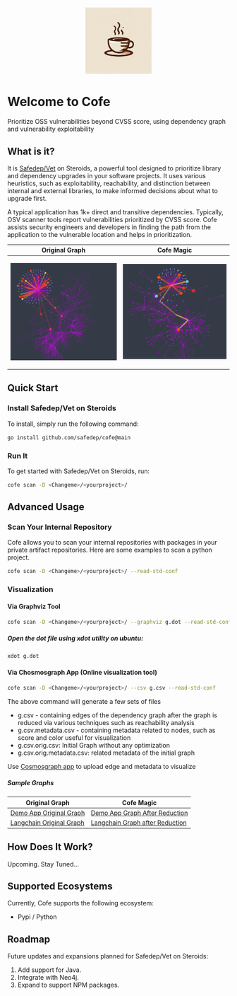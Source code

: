 <h1 align="center">
    <img alt="SafeDep Cofe" src="docs/static/img/cofe-logo.png" width="150" />
</h1>

# Welcome to Cofe
Prioritize OSS vulnerabilities beyond CVSS score, using dependency graph and vulnerability exploitability

## What is it?
It is [Safedep/Vet](https://github.com/safedep/vet) on Steroids, a powerful tool designed to prioritize library and dependency upgrades in your software projects. It uses various heuristics, such as exploitability, reachability, and distinction between internal and external libraries, to make informed decisions about what to upgrade first.

A typical application has 1k+ direct and transitive dependencies. Typically, OSV scanner tools report vulnerabilities prioritized by CVSS score. Cofe assists security engineers and developers in finding the path from the application to the vulnerable location and helps in prioritization. 

| Original Graph              | Cofe Magic   |
| ---------------------- | ---------------------- |
| <p align="center"><img alt="A typical dependency graph" src="docs/static/img/original_dep_graph.png" width="400" /></p> | <p align="center"><img alt="A typical dependency graph" src="docs/static/img/dep_graph_reachability.png" width="400" /></p> |

## Quick Start

### Install Safedep/Vet on Steroids

To install, simply run the following command:

```bash
go install github.com/safedep/cofe@main
```

### Run It

To get started with Safedep/Vet on Steroids, run:

```bash
cofe scan -D <Changeme>/<yourproject>/
```

## Advanced Usage

### Scan Your Internal Repository

Cofe allows you to scan your internal repositories with packages in your private artifact repositories. Here are some examples to scan a python project.

```bash
cofe scan -D <Changeme>/<yourproject>/ --read-std-conf
```

### Visualization

#### Via Graphviz Tool

```bash
cofe scan -D <Changeme>/<yourproject>/ --graphviz g.dot --read-std-conf
```
##### Open the dot file using xdot utility on ubuntu:

```bash
xdot g.dot
```


#### Via Chosmosgraph App (Online visualization tool)

```bash
cofe scan -D <Changeme>/<yourproject>/ --csv g.csv --read-std-conf
```
The above command will generate a few sets of files 
* g.csv - containing edges of the dependency graph after the graph is reduced via various techniques such as reachability analysis
* g.csv.metadata.csv - containing metadata related to nodes, such as score and color useful for visualization
* g.csv.orig.csv: Initial Graph without any optimization
* g.csv.orig.metadata.csv: related metadata of the initial graph

Use [Cosmosgraph app](https://cosmograph.app/run) to upload edge and metadata to visualize

##### Sample Graphs

| Original Graph              | Cofe Magic   |
| ---------------------- | ---------------------- |
| [Demo App Original Graph](https://cosmograph.app/run/?data=https://raw.githubusercontent.com/safedep/cofe/main/samples/csvs/libs/pydemoapp2.csv.orig.csv&meta=https://raw.githubusercontent.com/safedep/cofe/main/samples/csvs/libs/pydemoapp2.csv.orig.csv.metadata.csv&gravity=0.25&repulsion=1&repulsionTheta=1.15&linkSpring=1&linkDistance=10&friction=0.85&renderLinks=true&nodeSizeScale=0.6&linkWidthScale=0.2&linkArrowsSizeScale=0.5&nodeSize=size-vuln_score&nodeColor=color-vuln_color&nodeLabel=id&linkWidth=width-avg-vuln_weight&linkColor=color-vuln_score) | [Demo App Graph After Reduction](https://cosmograph.app/run/?data=https://raw.githubusercontent.com/safedep/cofe/main/samples/csvs/libs/pydemoapp2.csv&meta=https://raw.githubusercontent.com/safedep/cofe/main/samples/csvs/libs/pydemoapp2.csv.metadata.csv&gravity=0.25&repulsion=1&repulsionTheta=1.15&linkSpring=1&linkDistance=10&friction=0.85&renderLinks=true&nodeSizeScale=0.6&linkWidthScale=0.2&linkArrowsSizeScale=0.5&nodeSize=size-vuln_score&nodeColor=color-vuln_color&nodeLabel=id&linkWidth=width-avg-vuln_weight&linkColor=color-vuln_score)  |
| [Langchain Original Graph](https://cosmograph.app/run/?data=https://raw.githubusercontent.com/safedep/cofe/main/samples/csvs/libs/langchan.csv.orig.csv&meta=https://raw.githubusercontent.com/safedep/cofe/main/samples/csvs/libs/langchan.csv.orig.csv.metadata.csv&gravity=0.25&repulsion=1&repulsionTheta=1.15&linkSpring=1&linkDistance=10&friction=0.85&renderLinks=true&nodeSizeScale=0.6&linkWidthScale=0.2&linkArrowsSizeScale=0.5&nodeSize=size-vuln_score&nodeColor=color-vuln_color&nodeLabel=id&linkWidth=width-avg-vuln_weight&linkColor=color-vuln_score) | [Langchain Graph after Reduction](https://cosmograph.app/run/?data=https://raw.githubusercontent.com/safedep/cofe/main/samples/csvs/libs/langchan.csv&meta=https://raw.githubusercontent.com/safedep/cofe/main/samples/csvs/libs/langchan.csv.metadata.csv&gravity=0.25&repulsion=1&repulsionTheta=1.15&linkSpring=1&linkDistance=10&friction=0.85&renderLinks=true&nodeSizeScale=0.6&linkWidthScale=0.2&linkArrowsSizeScale=0.5&nodeSize=size-vuln_score&nodeColor=color-vuln_color&nodeLabel=id&linkWidth=width-avg-vuln_weight&linkColor=color-vuln_score)  |


## How Does It Work?

Upcoming. Stay Tuned...

## Supported Ecosystems

Currently, Cofe supports the following ecosystem:
* Pypi / Python

## Roadmap

Future updates and expansions planned for Safedep/Vet on Steroids:

1. Add support for Java.
2. Integrate with Neo4j.
3. Expand to support NPM packages.
